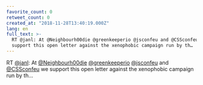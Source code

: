 ```yaml
---
favorite_count: 0
retweet_count: 0
created_at: "2018-11-28T13:40:19.000Z"
lang: en
full_text: >-
  RT @janl: At @Neighbourh00die @greenkeeperio @jsconfeu and @CSSconfeu we
  support this open letter against the xenophobic campaign run by th…
---
```


RT [@janl](https://twitter.com/janl): At
[@Neighbourh00die](https://twitter.com/Neighbourh00die)
[@greenkeeperio](https://twitter.com/greenkeeperio)
[@jsconfeu](https://twitter.com/jsconfeu) and
[@CSSconfeu](https://twitter.com/CSSconfeu) we support this open letter against
the xenophobic campaign run by th…
